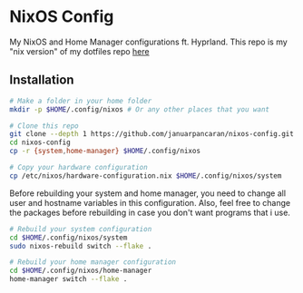 # NixOS Config

My NixOS and Home Manager configurations ft. Hyprland. This repo is my "nix version" of my dotfiles repo [here](https://github.com/januarpancaran/dotfiles)

## Installation

```bash
# Make a folder in your home folder
mkdir -p $HOME/.config/nixos # Or any other places that you want

# Clone this repo
git clone --depth 1 https://github.com/januarpancaran/nixos-config.git
cd nixos-config
cp -r {system,home-manager} $HOME/.config/nixos

# Copy your hardware configuration
cp /etc/nixos/hardware-configuration.nix $HOME/.config/nixos/system
```

Before rebuilding your system and home manager, you need to change all user and hostname variables in this configuration. Also, feel free to change the packages before rebuilding in case you don't want programs that i use.

```bash
# Rebuild your system configuration
cd $HOME/.config/nixos/system
sudo nixos-rebuild switch --flake .

# Rebuild your home manager configuration
cd $HOME/.config/nixos/home-manager
home-manager switch --flake .
```
